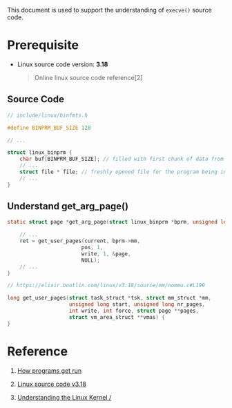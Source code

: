 This document is used to support the understanding of `execve()` source code.

# Prerequisite

- Linux source code version: **3.18**

    > Online linux source code reference[2]

## Source Code
``` C
// include/linux/binfmts.h

#define BINPRM_BUF_SIZE 128

// ...

struct linux_binprm {
    char buf[BINPRM_BUF_SIZE]; // filled with first chunk of data from the program file[1]
    // ...
    struct file * file; // freshly opened file for the program being invoked
    // ...
}
```


## Understand get_arg_page()

``` C
static struct page *get_arg_page(struct linux_binprm *bprm, unsigned long pos, int write) {

    // ...
    ret = get_user_pages(current, bprm->mm, 
                        pos, 1, 
                        write, 1, &page, 
                        NULL);
    // ...
}
```

``` C
// https://elixir.bootlin.com/linux/v3.18/source/mm/nommu.c#L199

long get_user_pages(struct task_struct *tsk, struct mm_struct *mm,
                    unsigned long start, unsigned long nr_pages,
                    int write, int force, struct page **pages,
                    struct vm_area_struct **vmas) {
}
```

# Reference

1. [How programs get run](https://lwn.net/Articles/630727/)

2. [Linux source code v3.18](https://elixir.bootlin.com/linux/v3.18/source/fs/exec.c)

3. [Understanding the Linux Kernel / ](https://doc.lagout.org/operating%20system%20/linux/Understanding%20Linux%20Kernel.pdf)

